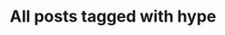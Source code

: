 ---
layout: tag
title: "All posts tagged with hype"
permalink: /weblog/tags/hype/
taxonomy: hype
---